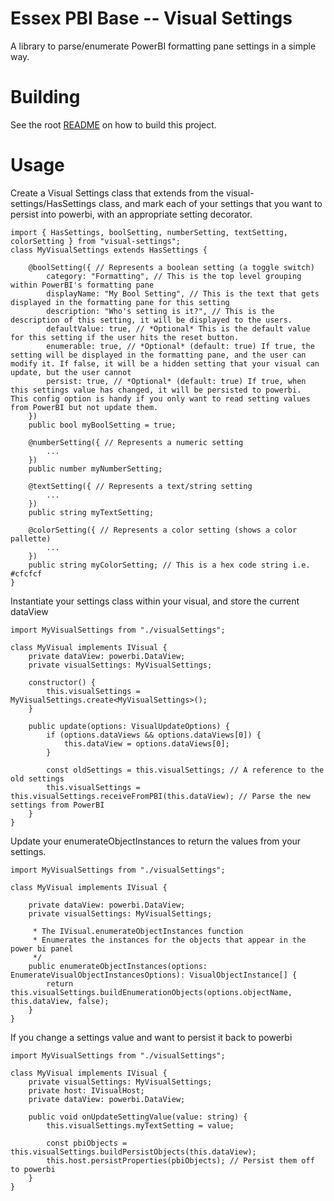 # Essex PBI Base -- Visual Settings

A library to parse/enumerate PowerBI formatting pane settings in a simple way.

# Building
See the root [README](/README.md) on how to build this project.

# Usage

Create a Visual Settings class that extends from the visual-settings/HasSettings class, and mark each of your settings that you want to persist into powerbi, with an appropriate setting decorator.

```
import { HasSettings, boolSetting, numberSetting, textSetting, colorSetting } from "visual-settings";
class MyVisualSettings extends HasSettings {

    @boolSetting({ // Represents a boolean setting (a toggle switch)
        category: "Formatting", // This is the top level grouping within PowerBI's formatting pane
        displayName: "My Bool Setting", // This is the text that gets displayed in the formatting pane for this setting
        description: "Who's setting is it?", // This is the description of this setting, it will be displayed to the users.
        defaultValue: true, // *Optional* This is the default value for this setting if the user hits the reset button.
        enumerable: true, // *Optional* (default: true) If true, the setting will be displayed in the formatting pane, and the user can modify it. If false, it will be a hidden setting that your visual can update, but the user cannot
        persist: true, // *Optional* (default: true) If true, when this settings value has changed, it will be persisted to powerbi.  This config option is handy if you only want to read setting values from PowerBI but not update them.
    })
    public bool myBoolSetting = true;

    @numberSetting({ // Represents a numeric setting
        ...
    })
    public number myNumberSetting;

    @textSetting({ // Represents a text/string setting
        ...
    })
    public string myTextSetting;

    @colorSetting({ // Represents a color setting (shows a color pallette)
        ...
    })
    public string myColorSetting; // This is a hex code string i.e. #cfcfcf
}

```

Instantiate your settings class within your visual, and store the current dataView

```
import MyVisualSettings from "./visualSettings";

class MyVisual implements IVisual {
    private dataView: powerbi.DataView;
    private visualSettings: MyVisualSettings;

    constructor() {
        this.visualSettings = MyVisualSettings.create<MyVisualSettings>();
    }

    public update(options: VisualUpdateOptions) {
        if (options.dataViews && options.dataViews[0]) {
            this.dataView = options.dataViews[0];
        }

        const oldSettings = this.visualSettings; // A reference to the old settings
        this.visualSettings = this.visualSettings.receiveFromPBI(this.dataView); // Parse the new settings from PowerBI
    }
}
```

Update your enumerateObjectInstances to return the values from your settings.

```
import MyVisualSettings from "./visualSettings";

class MyVisual implements IVisual {

    private dataView: powerbi.DataView;
    private visualSettings: MyVisualSettings;

     * The IVisual.enumerateObjectInstances function
     * Enumerates the instances for the objects that appear in the power bi panel
     */
    public enumerateObjectInstances(options: EnumerateVisualObjectInstancesOptions): VisualObjectInstance[] {
        return this.visualSettings.buildEnumerationObjects(options.objectName, this.dataView, false);
    }
}
```

If you change a settings value and want to persist it back to powerbi

```
import MyVisualSettings from "./visualSettings";

class MyVisual implements IVisual {
    private visualSettings: MyVisualSettings;
    private host: IVisualHost;
    private dataView: powerbi.DataView;

    public void onUpdateSettingValue(value: string) {
        this.visualSettings.myTextSetting = value;

        const pbiObjects = this.visualSettings.buildPersistObjects(this.dataView);
        this.host.persistProperties(pbiObjects); // Persist them off to powerbi
    }
}

```